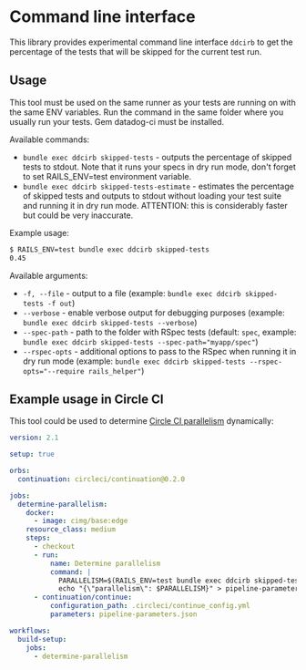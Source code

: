 # Command line interface

This library provides experimental command line interface `ddcirb` to get the percentage of the tests
that will be skipped for the current test run.

## Usage

This tool must be used on the same runner as your tests are running on with the same ENV variables.
Run the command in the same folder where you usually run your tests. Gem datadog-ci must be installed.

Available commands:

- `bundle exec ddcirb skipped-tests` - outputs the percentage of skipped tests to stdout. Note that it runs your specs
in dry run mode, don't forget to set RAILS_ENV=test environment variable.
- `bundle exec ddcirb skipped-tests-estimate` - estimates the percentage of skipped tests and outputs to stdout without loading
your test suite and running it in dry run mode. ATTENTION: this is considerably faster but could be very inaccurate.

Example usage:

```bash
$ RAILS_ENV=test bundle exec ddcirb skipped-tests
0.45
```

Available arguments:

- `-f, --file` - output to a file (example: `bundle exec ddcirb skipped-tests -f out`)
- `--verbose` - enable verbose output for debugging purposes (example: `bundle exec ddcirb skipped-tests --verbose`)
- `--spec-path` - path to the folder with RSpec tests (default: `spec`, example: `bundle exec ddcirb skipped-tests --spec-path="myapp/spec"`)
- `--rspec-opts` - additional options to pass to the RSpec when running it in dry run mode (example: `bundle exec ddcirb skipped-tests --rspec-opts="--require rails_helper"`)

## Example usage in Circle CI

This tool could be used to determine [Circle CI parallelism](https://support.circleci.com/hc/en-us/articles/14928385117851-How-to-dynamically-set-job-parallelism) dynamically:

```yaml
version: 2.1

setup: true

orbs:
  continuation: circleci/continuation@0.2.0

jobs:
  determine-parallelism:
    docker:
      - image: cimg/base:edge
    resource_class: medium
    steps:
      - checkout
      - run:
          name: Determine parallelism
          command: |
            PARALLELISM=$(RAILS_ENV=test bundle exec ddcirb skipped-tests)
            echo "{\"parallelism\": $PARALLELISM}" > pipeline-parameters.json
      - continuation/continue:
          configuration_path: .circleci/continue_config.yml
          parameters: pipeline-parameters.json

workflows:
  build-setup:
    jobs:
      - determine-parallelism
```
